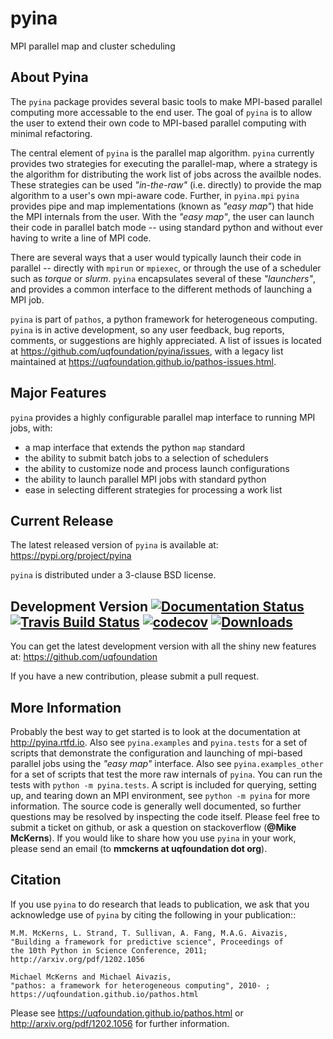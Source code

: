 pyina
=====
MPI parallel map and cluster scheduling

About Pyina
-----------
The ``pyina`` package provides several basic tools to make MPI-based
parallel computing more accessable to the end user. The goal of ``pyina``
is to allow the user to extend their own code to MPI-based parallel
computing with minimal refactoring.

The central element of ``pyina`` is the parallel map algorithm.
``pyina`` currently provides two strategies for executing the parallel-map,
where a strategy is the algorithm for distributing the work list of
jobs across the availble nodes.  These strategies can be used *"in-the-raw"*
(i.e. directly) to provide the map algorithm to a user's own mpi-aware code.
Further, in ``pyina.mpi`` ``pyina`` provides pipe and map implementations
(known as *"easy map"*) that hide the MPI internals from the user. With the
*"easy map"*, the user can launch their code in parallel batch mode -- using
standard python and without ever having to write a line of MPI code.

There are several ways that a user would typically launch their code in
parallel -- directly with ``mpirun`` or ``mpiexec``, or through the use of a
scheduler such as *torque* or *slurm*. ``pyina`` encapsulates several of these
*"launchers"*, and provides a common interface to the different methods of
launching a MPI job.

``pyina`` is part of ``pathos``, a python framework for heterogeneous computing.
``pyina`` is in active development, so any user feedback, bug reports, comments,
or suggestions are highly appreciated.  A list of issues is located at https://github.com/uqfoundation/pyina/issues, with a legacy list maintained at https://uqfoundation.github.io/pathos-issues.html.


Major Features
--------------
``pyina`` provides a highly configurable parallel map interface
to running MPI jobs, with:

* a map interface that extends the python ``map`` standard
* the ability to submit batch jobs to a selection of schedulers
* the ability to customize node and process launch configurations
* the ability to launch parallel MPI jobs with standard python
* ease in selecting different strategies for processing a work list


Current Release
---------------
The latest released version of ``pyina`` is available at:
    https://pypi.org/project/pyina

``pyina`` is distributed under a 3-clause BSD license.


Development Version 
[![Documentation Status](https://readthedocs.org/projects/pyina/badge/?version=latest)](https://pyina.readthedocs.io/en/latest/?badge=latest)
[![Travis Build Status](https://img.shields.io/travis/uqfoundation/pyina.svg?label=build&logo=travis&branch=master)](https://travis-ci.org/uqfoundation/pyina)
[![codecov](https://codecov.io/gh/uqfoundation/pyina/branch/master/graph/badge.svg)](https://codecov.io/gh/uqfoundation/pyina)
[![Downloads](https://pepy.tech/badge/pyina)](https://pepy.tech/project/pyina)
-------------------
You can get the latest development version with all the shiny new features at:
    https://github.com/uqfoundation

If you have a new contribution, please submit a pull request.


More Information
----------------
Probably the best way to get started is to look at the documentation at
http://pyina.rtfd.io. Also see ``pyina.examples`` and ``pyina.tests``
for a set of scripts that demonstrate the configuration and launching of
mpi-based parallel jobs using the *"easy map"* interface. Also see
``pyina.examples_other`` for a set of scripts that test the more raw
internals of ``pyina``. You can run the tests with ``python -m pyina.tests``.
A script is included for querying, setting up, and tearing down an MPI
environment, see ``python -m pyina`` for more information. The source code
is generally well documented, so further questions may be resolved by
inspecting the code itself. Please feel free to submit a ticket on github,
or ask a question on stackoverflow (**@Mike McKerns**).
If you would like to share how you use ``pyina`` in your work, please send
an email (to **mmckerns at uqfoundation dot org**).


Citation
--------
If you use ``pyina`` to do research that leads to publication, we ask that you
acknowledge use of ``pyina`` by citing the following in your publication::

    M.M. McKerns, L. Strand, T. Sullivan, A. Fang, M.A.G. Aivazis,
    "Building a framework for predictive science", Proceedings of
    the 10th Python in Science Conference, 2011;
    http://arxiv.org/pdf/1202.1056

    Michael McKerns and Michael Aivazis,
    "pathos: a framework for heterogeneous computing", 2010- ;
    https://uqfoundation.github.io/pathos.html

Please see https://uqfoundation.github.io/pathos.html or
http://arxiv.org/pdf/1202.1056 for further information.

